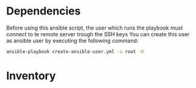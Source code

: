 # Dependencies
Before using this ansible script, the user which runs the playbook must connect to te remote server trough the SSH keys
You can create this user as ansible user by executing the following command:
```bash
ansible-playbook create-ansible-user.yml -u root -K
```

# Inventory

